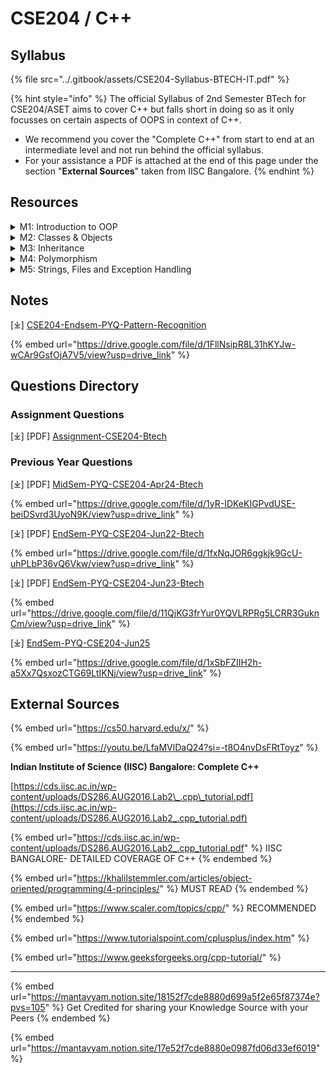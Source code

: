 # CSE204 / C++

## Syllabus

{% file src="../.gitbook/assets/CSE204-Syllabus-BTECH-IT.pdf" %}

{% hint style="info" %}
The official Syllabus of 2nd Semester BTech for CSE204/ASET aims to cover C++ but falls short in doing so as it only focusses on certain aspects of OOPS in context of C++.

* We recommend you cover the "Complete C++" from start to end at an intermediate level and not run behind the official syllabus.
* For your assistance a PDF is attached at the end of this page under the section "**External Sources**" taken from IISC Bangalore.
{% endhint %}

## Resources

<details>

<summary>M1: Introduction to OOP </summary>

**Review of C**&#x20;

* \[🌐] [Difference between C and C++](https://www.freecodecamp.org/news/c-vs-cpp-whats-the-difference/)
* \[🌐] [Procedure-Oriented vs. Object-Oriented Approach. ](https://www.tutorialspoint.com/differences-between-procedural-and-object-oriented-programming)

**Basic Concepts**&#x20;

* \[🌐] [Principles of Object-Oriented Programming](https://khalilstemmler.com/articles/object-oriented/programming/4-principles/)
* \[🌐] [Binding: Static & Dynamic](https://www.scaler.com/topics/static-binding-and-dynamic-binding/)
* \[🌐] [Message Passing](https://www.scaler.com/topics/oops-concepts-in-cpp/)&#x20;

\[🌐] [**Characteristics of Object-Oriented Languages** ](https://www.interviewbit.com/blog/characteristics-of-object-oriented-programming/)

\[🌐] [**Object-Oriented Modeling Techniques** ](https://ashishprajapati29.wordpress.com/wp-content/uploads/2016/07/object-oriented-modeling-in-java.pdf)

</details>

<details>

<summary>M2: Classes &#x26; Objects</summary>

\[🌐] [Objects and Classes](https://www.scaler.com/topics/cpp/class-and-object-in-cpp/)

\[🌐] [Operators](https://www.tutorialspoint.com/cplusplus/cpp_operators.htm)

\[🌐] [Functions](https://www.tutorialspoint.com/cplusplus/cpp_functions.htm)

\[🌐] [Constructors & Destructors](https://www.tutorialspoint.com/cplusplus/cpp_constructor_destructor.htm)

\[🌐] [Abstract Data Types ](https://www.scholarhat.com/tutorial/datastructures/abstract-data-type)

</details>

<details>

<summary>M3: Inheritance</summary>

\[🌐] [Types of Inheritance](https://msbrijuniversity.ac.in/assets/uploads/newsupdate/InheritanceinC++.pdf)

\[🌐] [Abstract Classes](https://www.scaler.com/topics/cpp/abstraction-in-cpp/)

\[🌐] [Method overriding](https://youtu.be/iJ516gI7HLY?si=l1meMCSaIr8Dzvih)

\[🌐] [Nesting of Classes](https://app.gitbook.com/s/7uMP7Ghb8mcjzaqhpGZJ/mat301-mathematics)

</details>

<details>

<summary>M4: Polymorphism</summary>

\[🌐] [Types of Polymorphism](https://www.scaler.com/topics/cpp/polymorphism-in-cpp/)

\[🌐] [Function Overloading](https://www.scaler.com/topics/function-overriding-in-cpp/)

\[🌐] [Operator Overloading](https://www.scaler.com/topics/cpp/operator-overloading-in-cpp/)

\[🌐] [The 'this' Pointer](https://www.scaler.com/topics/cpp/this-pointer-in-cpp/)

\[🌐] [Virtual Functions](https://www.programiz.com/cpp-programming/virtual-functions)

\[🌐] [Abstract Class and Pure Virtual Function](https://www.programiz.com/cpp-programming/pure-virtual-funtion)

</details>

<details>

<summary>M5: Strings, Files and Exception Handling</summary>

\[🌐] [Manipulating Strings](https://www.tutorialspoint.com/cplusplus/cpp_strings.htm)

\[🌐] [Files Handling](https://www.scaler.com/topics/cpp/file-handling-in-cpp/)

\[🌐] [Exception Handling](https://eecs280staff.github.io/notes/24_Exceptions.html)

\[🌐] [Function Templates](https://www.scaler.com/topics/cpp/templates-in-cpp/)

\[🌐] [Class Templates](https://www.programiz.com/cpp-programming/class-templates)

\[🌐] [Standard Template Library (STL)](https://www.scaler.com/topics/cpp/) _**\[Module 12 on Link]**_

</details>

## Notes

\[⤓] [CSE204-Endsem-PYQ-Pattern-Recognition](https://drive.google.com/file/d/1FllNsipR8L31hKYJw-wCAr9GsfOjA7V5/view?usp=drive_link)

{% embed url="https://drive.google.com/file/d/1FllNsipR8L31hKYJw-wCAr9GsfOjA7V5/view?usp=drive_link" %}

## Questions Directory

### Assignment Questions

\[⤓] \[PDF] [Assignment-CSE204-Btech](https://drive.google.com/file/d/1qhVdvzsdIGFGkD6R3ZRG-nRiwjusQ3YD/view?usp=drive_link)

### Previous Year Questions

\[⤓] \[PDF] [MidSem-PYQ-CSE204-Apr24-Btech](https://drive.google.com/file/d/1yR-IDKeKIGPvdUSE-beiDSvrd3UyoN9K/view?usp=drive_link)

{% embed url="https://drive.google.com/file/d/1yR-IDKeKIGPvdUSE-beiDSvrd3UyoN9K/view?usp=drive_link" %}

\[⤓] \[PDF] [EndSem-PYQ-CSE204-Jun22-Btech](https://drive.google.com/file/d/1fxNqJOR6ggkjk9GcU-uhPLbP36vQ6Vkw/view?usp=drive_link)

{% embed url="https://drive.google.com/file/d/1fxNqJOR6ggkjk9GcU-uhPLbP36vQ6Vkw/view?usp=drive_link" %}

\[⤓] \[PDF] [EndSem-PYQ-CSE204-Jun23-Btech](https://drive.google.com/file/d/11QjKG3frYur0YQVLRPRg5LCRR3GuknCm/view?usp=drive_link)

{% embed url="https://drive.google.com/file/d/11QjKG3frYur0YQVLRPRg5LCRR3GuknCm/view?usp=drive_link" %}

\[⤓] [EndSem-PYQ-CSE204-Jun25](https://drive.google.com/file/d/1xSbFZIIH2h-a5Xx7QsxozCTG69LtIKNj/view?usp=drive_link)

{% embed url="https://drive.google.com/file/d/1xSbFZIIH2h-a5Xx7QsxozCTG69LtIKNj/view?usp=drive_link" %}

## External Sources

{% embed url="https://cs50.harvard.edu/x/" %}

{% embed url="https://youtu.be/LfaMVlDaQ24?si=-t8O4nvDsFRtToyz" %}

**Indian Institute of Science (IISC) Bangalore: Complete C++**&#x20;

[https://cds.iisc.ac.in/wp-content/uploads/DS286.AUG2016.Lab2\_.cpp\_tutorial.pdf](https://cds.iisc.ac.in/wp-content/uploads/DS286.AUG2016.Lab2_.cpp_tutorial.pdf)

{% embed url="https://cds.iisc.ac.in/wp-content/uploads/DS286.AUG2016.Lab2_.cpp_tutorial.pdf" %}
IISC BANGALORE- DETAILED COVERAGE OF C++
{% endembed %}

{% embed url="https://khalilstemmler.com/articles/object-oriented/programming/4-principles/" %}
MUST READ
{% endembed %}

{% embed url="https://www.scaler.com/topics/cpp/" %}
RECOMMENDED
{% endembed %}

{% embed url="https://www.tutorialspoint.com/cplusplus/index.htm" %}

{% embed url="https://www.geeksforgeeks.org/cpp-tutorial/" %}

***

{% embed url="https://mantavyam.notion.site/18152f7cde8880d699a5f2e65f87374e?pvs=105" %}
Get Credited for sharing your Knowledge Source with your Peers
{% endembed %}

{% embed url="https://mantavyam.notion.site/17e52f7cde8880e0987fd06d33ef6019" %}
